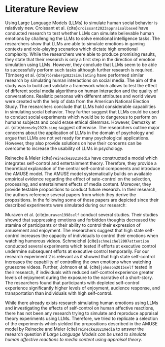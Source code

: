 # Literature Review

Using Large Language Models (LLMs) to simulate human social behavior is relatively new. Croissant et al. {cite}`croissant2023appraisalbased` have conducted research to test whether LLMs can simulate believable human emotions by challenging the LLMs to solve emotional intelligence tasks. The researchers show that LLMs are able to simulate emotions in gaming contexts and role-playing scenarios which dictate high emotional complexity. While the researchers were able to produce promising results, they state that their research is only a first step in the direction of emotion simulation using LLMs. However, they conclude that LLMs seem to be able to successfully perform such tasks although further research is required. Törnberg et al. {cite}`törnberg2023simulating` have performed similar research by simulating human interactions on social media. The aim of the study was to build and validate a framework which allows to test the effect of different social media algorithms on human interaction and the quality of conversations. Realistic personas with different attributes and world views were created with the help of data from the American National Election Study. The researchers conclude that LLMs hold considerable capabilities in simulating social behavior. They further suggest that LLMs could be used to conduct social experiments which would be to dangerous to perform on humans subjects and could erase ethical dilemmas. However, Demszky et al. {cite}`demszky2023using` suggest otherwise. The researchers outline major concerns about the application of LLMs in the domain of psychology and argue that LLMs are not yet ready for many psychological applications. However, they also provide solutions on how their concerns can be overcome to increase the usability of LLMs in psychology.

Reinecke & Meier {cite}`reinecke2021media` have constructed a model which integrates self-control and entertainment theory. Therefore, they provide a theoretical explanation of the central self-control components and introduce the AMUSE model. The AMUSE model systematically builds on available empirical evidence regarding the effect of sate-control on the selection, processing, and entertainment effects of media content. Moreover, they provide testable propositions to conduct future research. In their research, the authors reference several papers from which they derive the propositions. In the following some of those papers are depicted since their described experiments were simulated during our research:

Muraven et al. {cite}`muraven1998self` conduct several studies. Their studies showed that suppressing emotions and forbidden thoughts decreased the stamina of participants or their ability to control their expression of amusement and enjoyment. The researchers suggest that high state self-control increases the capacity of individuals to control their emotions when watching humorous videos. Schmeichel {cite}`schmeichel2007attention` conducted several experiments which tested if efforts at executive control undermine subsequent efforts at executive control temporarily. For our research experiment 2 is relevant as it showed that high state self-control increases the capability of controlling the own emotions when watching gruesome videos. Further, Johnson et al. {cite}`johnson2015self` tested in their research, if individuals with reduced self-control experience greater levels of enjoyment during the exposure to the narrative of a short-story. The researchers found that participants with depleted self-control experience significantly higher levels of enjoyment, audience response, and transportation than individuals with high self-control.

<!-- Transition to research question-->
While there already exists research simulating human emotions using LLMs and investigating the effects of self-control on human affective reactions, there has not been any research trying to simulate and reproduce appraisal theory experiments using LLMs. Therefore, we tried to replicate a selection of the experiments which yielded the propositions described in the AMUSE model by Reinecke and Meier {cite}`reinecke2021media` to answer the research question if *Large Language Models can be used to simulate human affective reactions to media content using appraisal theory*. 